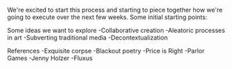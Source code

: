 We're excited to start this process and starting to piece together how we're going to execute over the next few weeks. Some initial starting points:

Some ideas we want to explore
-Collaborative creation
-Aleatoric processes in art
-Subverting traditional media 
-Decontextualization

References
-Exquisite corpse
-Blackout poetry
-Price is Right
-Parlor Games
-Jenny Holzer 
-Fluxus


